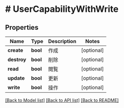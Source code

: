 # # UserCapabilityWithWrite

## Properties

Name | Type | Description | Notes
------------ | ------------- | ------------- | -------------
**create** | **bool** | 作成 | [optional]
**destroy** | **bool** | 削除 | [optional]
**read** | **bool** | 閲覧 | [optional]
**update** | **bool** | 更新 | [optional]
**write** | **bool** | 操作 | [optional]

[[Back to Model list]](../../README.md#models) [[Back to API list]](../../README.md#endpoints) [[Back to README]](../../README.md)
